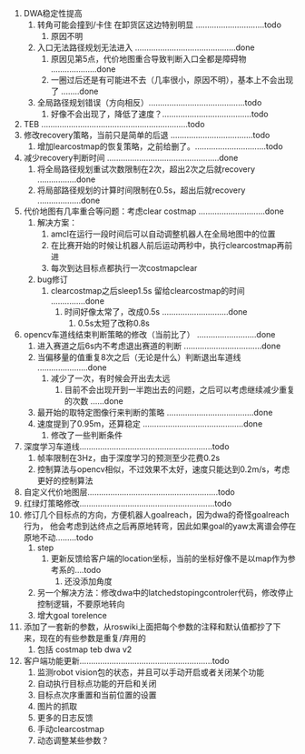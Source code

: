 1. DWA稳定性提高
   1. 转角可能会撞到/卡住 在卸货区这边特别明显 ..............................todo
      1. 原因不明
   2. 入口无法路径规划无法进入 ............................................done
      1. 原因见第5点，代价地图重合导致判断入口全都是障碍物 ....................done
      2. 一圈过后还是有可能进不去（几率很小，原因不明），基本上不会出现了 ........done
   3. 全局路径规划错误（方向相反）..........................................todo
      1. 好像不会出现了，降低了速度？.......................................todo
2. TEB ................................................................todo
3. 修改recovery策略，当前只是简单的后退 ....................................todo
   1. 增加learcostmap的恢复策略，之前给删了。...............................todo
4. 减少recovery判断时间 .................................................done
   1. 将全局路径规划重试次数限制在2次，超出2次之后就recovery .................done
   2. 将局部路径规划的计算时间限制在0.5s，超出后就recovery ...................done
5. 代价地图有几率重合等问题：考虑clear costmap .............................done
   1. 解决方案：
      1. amcl在运行一段时间后可以自动调整机器人在全局地图中的位置
      2. 在比赛开始的时候让机器人前后运动两秒中，执行clearcostmap再前进
      3. 每次到达目标点都执行一次costmapclear
   2. bug修订
      1. clearcostmap之后sleep1.5s 留给clearcostmap的时间 ...............done
         1. 时间好像太常了，改成0.5s .............................done
            1. 0.5s太短了改称0.8s
6. opencv车道线结束判断策略的修改（当前比了） ..........................done
   1. 进入赛道之后6s内不考虑退出赛道的判断 ..................................done
   2. 当偏移量的值重复8次之后（无论是什么）判断退出车道线 ......................done
      1. 减少了一次，有时候会开出去太远
         1. 目前不会出现开到一半跑出去的问题，之后可以考虑继续减少重复的次数 ......done
   3. 最开始的取特定图像行来判断的策略 ......................................done
   4. 速度提到了0.95m，还算稳定 ............................................done
      1. 修改了一些判断条件
7. 深度学习车道线..........................................................todo
   1. 帧率限制在3Hz，由于深度学习的预测至少花费0.2s
   2. 控制算法与opencv相似，不过效果不太好，速度只能达到0.2m/s，考虑更好的控制算法
8. 自定义代价地图层.........................................................todo
9.  红绿灯策略修改...........................................................todo
10. 修订几个目标点的方向，方便机器人goalreach，因为dwa的奇怪goalreach行为，
      他会考虑到达终点之后再原地转弯，因此如果goal的yaw太离谱会停在原地不动.........todo
    1.  step
        1.  更新反馈给客户端的location坐标，当前的坐标好像不是以map作为参考系的....todo
            1.  还没添加角度
    2.  另一个解决方法：修改dwa中的latchedstopingcontroler代码，修改停止控制逻辑，不要原地转向
    3.  增大goal torelence
11. 添加了一套新的参数，从roswiki上面把每个参数的注释和默认值都抄了下来，现在的有些参数是重复/弃用的
    1. 包括 costmap teb dwa v2
12. 客户端功能更新..........................................................todo
    1.  监测robot vision包的状态，并且可以手动开启或者关闭某个功能
    2.  自动执行目标点功能的开启和关闭
    3.  目标点次序重置和当前位置的设置
    4.  图片的抓取
    5.  更多的日志反馈
    6.  手动clearcostmap
    7.  动态调整某些参数？